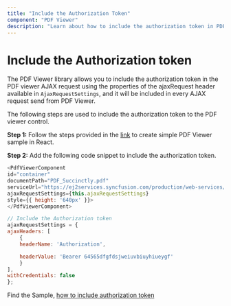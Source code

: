 ```yaml
---
title: "Include the Authorization Token"
component: "PDF Viewer"
description: "Learn about how to include the authorization token in PDF viewer Control."
---
```


# Include the Authorization token

The PDF Viewer library allows you to include the authorization token in the PDF viewer AJAX request using the properties of the ajaxRequest header available in `AjaxRequestSettings`, and it will be included in every AJAX request send from PDF Viewer.

The following steps are used to include the authorization token to the PDF viewer control.

**Step 1:** Follow the steps provided in the [link](https://ej2.syncfusion.com/react/documentation/pdfviewer/getting-started/) to create simple PDF Viewer sample in React.

**Step 2:** Add the following code snippet to include the authorization token.

```javascript
<PdfViewerComponent
id="container"
documentPath="PDF_Succinctly.pdf"
serviceUrl="https://ej2services.syncfusion.com/production/web-services/api/pdfviewer"
ajaxRequestSettings={this.ajaxRequestSettings}
style={{ height: '640px' }}>
</PdfViewerComponent>

// Include the Authorization token
ajaxRequestSettings = {
ajaxHeaders: [
    {
    headerName: 'Authorization',

    headerValue: 'Bearer 64565dfgfdsjweiuvbiuyhiueygf'
    }
],
withCredentials: false
};
```

Find the Sample, [how to include authorization token](https://stackblitz.com/edit/react-4zx649?file=index.js)
